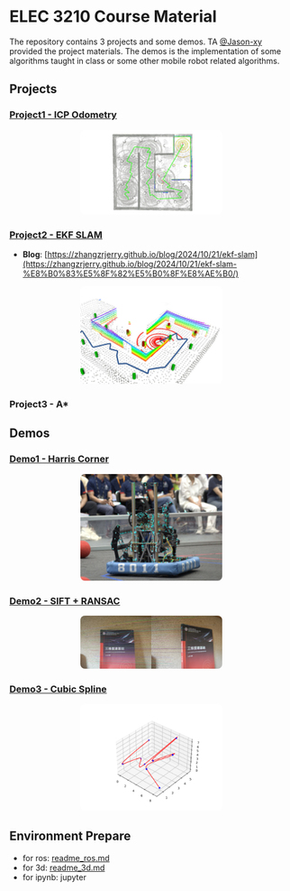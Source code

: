 # ELEC 3210 Course Material

The repository contains 3 projects and some demos. TA [@Jason-xy](https://github.com/Jason-xy/) provided the project materials. The demos is the implementation of some algorithms taught in class or some other mobile robot related algorithms.

## Projects

### [Project1 - ICP Odometry](./project1_icp_odom/)

<div style="text-align:center">
    <img src="./results/icpodom.png" width=50% style="border-radius:8px;">
</div>

### [Project2 - EKF SLAM](./project2_ekf_slam/)

- **Blog**: [https://zhangzrjerry.github.io/blog/2024/10/21/ekf-slam](https://zhangzrjerry.github.io/blog/2024/10/21/ekf-slam-%E8%B0%83%E5%8F%82%E5%B0%8F%E8%AE%B0/)

<div style="text-align:center">
    <img src="./results/ekfslam.png" width=50% style="border-radius:8px;">
</div>

### Project3 - A*

## Demos

### [Demo1 - Harris Corner](./demo1_harris_corner/)

<div style="text-align:center">
    <img src="./results/harris.png" width=50% style="border-radius:8px;">
</div>

### [Demo2 - SIFT + RANSAC](./demo2_sift+ransac/)

<div style="text-align:center">
    <img src="./results/ransac.png" width=50% style="border-radius:8px;">
</div>

### [Demo3 - Cubic Spline](./demo3_cubic_spline/)

<div style="text-align:center">
    <img src="./results/spline.png" width=50% style="border-radius:8px;">
</div>

## Environment Prepare

- for ros: [readme_ros.md](./readme_project.md)
- for 3d: [readme_3d.md](./readme_3d.md)
- for ipynb: jupyter